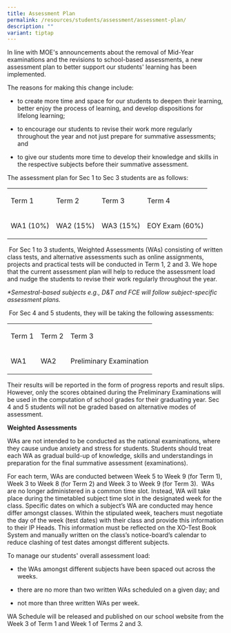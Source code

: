 ```yaml
---
title: Assessment Plan
permalink: /resources/students/assessment/assessment-plan/
description: ""
variant: tiptap
---
```

<p>In line with MOE's announcements about the removal of Mid-Year examinations
and the revisions to school-based assessments, a new assessment plan to
better support our students' learning has been implemented.</p>
<p>The reasons for making this change include:</p>
<ul data-tight="true" class="tight">
<li>
<p>to create more time and space for our students to deepen their learning,
better enjoy the process of learning, and develop dispositions for lifelong
learning;</p>
</li>
<li>
<p>to encourage our students to revise their work more regularly throughout
the year and not just prepare for summative assessments; and</p>
</li>
<li>
<p>to give our students more time to develop their knowledge and skills in
the respective subjects before their summative assessment.</p>
</li>
</ul>
<p>The assessment plan for Sec 1 to Sec 3 students are as follows:</p>
<table style="minWidth: 100px">
<colgroup>
<col>
<col>
<col>
<col>
</colgroup>
<tbody>
<tr>
<td rowspan="1" colspan="1">
<p>Term 1</p>
</td>
<td rowspan="1" colspan="1">
<p>Term 2</p>
</td>
<td rowspan="1" colspan="1">
<p>Term 3</p>
</td>
<td rowspan="1" colspan="1">
<p>Term 4</p>
</td>
</tr>
<tr>
<td rowspan="1" colspan="1">
<p>WA1 (10%)</p>
</td>
<td rowspan="1" colspan="1">
<p>WA2 (15%)</p>
</td>
<td rowspan="1" colspan="1">
<p>WA3 (15%)</p>
</td>
<td rowspan="1" colspan="1">
<p>EOY Exam (60%)</p>
</td>
</tr>
</tbody>
</table>
<p>&nbsp;For Sec 1 to 3 students, Weighted Assessments (WAs) consisting of
written class tests, and alternative assessments such as online assignments,
projects and practical tests will be conducted in Term 1, 2 and 3. We hope
that the current assessment plan will help to reduce the assessment load
and nudge the students to revise their work regularly throughout the year.</p>
<p><em>*Semestral-based subjects e.g., D&amp;T and FCE will follow subject-specific assessment plans.</em>
</p>
<p>&nbsp;For Sec 4 and 5 students, they will be taking the following assessments:</p>
<table style="minWidth: 75px">
<colgroup>
<col>
<col>
<col>
</colgroup>
<tbody>
<tr>
<td rowspan="1" colspan="1">
<p>Term 1</p>
</td>
<td rowspan="1" colspan="1">
<p>Term 2</p>
</td>
<td rowspan="1" colspan="1">
<p>Term 3</p>
</td>
</tr>
<tr>
<td rowspan="1" colspan="1">
<p>WA1</p>
</td>
<td rowspan="1" colspan="1">
<p>WA2</p>
</td>
<td rowspan="1" colspan="1">
<p>Preliminary Examination</p>
</td>
</tr>
</tbody>
</table>
<p>Their results will be reported in the form of progress reports and result
slips. However, only the scores obtained during the Preliminary Examinations
will be used in the computation of school grades for their graduating year.
Sec 4 and 5 students will not be graded based on alternative modes of assessment.</p>
<p><strong>Weighted Assessments</strong>
</p>
<p>WAs are not intended to be conducted as the national examinations, where
they cause undue anxiety and stress for students. Students should treat
each WA as gradual build-up of knowledge, skills and understandings in
preparation for the final summative assessment (examinations).&nbsp;&nbsp;&nbsp;</p>
<p>For each term, WAs are conducted between Week 5 to Week 9 (for Term 1),
Week 3 to Week 8 (for Term 2) and Week 3 to Week 9 (for Term 3).&nbsp;
WAs are no longer administered in a common time slot. Instead, WA will
take place during the timetabled subject time slot in the designated week
for the class. Specific dates on which a subject’s WA are conducted may
hence differ amongst classes. Within the stipulated week, teachers must
negotiate the day of the week (test dates) with their class and provide
this information to their IP Heads. This information must be reflected
on the XO-Test Book System and manually written on the class’s notice-board’s
calendar to reduce clashing of test dates amongst different subjects.</p>
<p>To manage our students' overall assessment load:</p>
<ul data-tight="true" class="tight">
<li>
<p>the WAs amongst different subjects have been spaced out across the weeks.</p>
</li>
<li>
<p>there are no more than two written WAs scheduled on a given day; and</p>
</li>
<li>
<p>not more than three written WAs per week.&nbsp;</p>
</li>
</ul>
<p>WA Schedule will be released and published on our school website from
the Week 3 of Term 1 and Week 1 of Terms 2 and 3.</p>
<p></p>